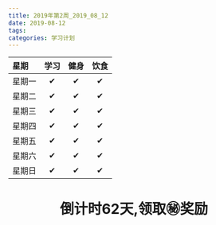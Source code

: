 ```yaml
---
title: 2019年第2周_2019_08_12
date: 2019-08-12
tags:
categories: 学习计划
---
```


<!-- 星期|码砖总结|阅读|英语学习|健身|杂类学习|总结-->
<!--:-----------|:------------|:--------|:---------|:---------|:---------|:----------->
<!--星期一| | | |✔| | |-->
<!--星期二| | | | | | |-->
<!--星期三| | | | | | |-->
<!--星期四| | | | | | |-->
<!--星期五| | | | | | |-->
<!--星期六| | | | | | |-->
<!--星期日| | | | | | |-->
<!--总计| | | | | | |-->
<!-- 个人好. 嗯,可能也就只有你吧~ -->
星期|学习|健身|饮食
:----|:----------:|:----------:|:----------:
星期一|✔|✔|✔| 
星期二|✔|✔|✔| 
星期三|✔|✔|✔| 
星期四|✔|✔|✔| 
星期五|✔|✔|✔| 
星期六|✔|✔|✔| 
星期日|✔|✔|✔| 
# <center>倒计时62天,领取㊙️奖励</center>


<!--![](../images/head.png)-->
<!--<img src="../images/head.png" width = 20% height = 20% />-->

<!--<img src="../images/tangyuan.png" width = 20% height = 20% />-->
